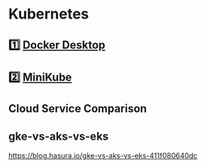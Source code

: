 # Kubernetes

## :one: [Docker Desktop](./1.DockerDesktop)


## :two: [MiniKube](./2.minikube)


## Cloud Service Comparison  

## gke-vs-aks-vs-eks

https://blog.hasura.io/gke-vs-aks-vs-eks-411f080640dc
